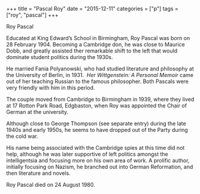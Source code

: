 +++
title = "Pascal Roy"
date = "2015-12-11"
categories = ["p"]
tags = ["roy", "pascal"]
+++

Roy Pascal

Educated at King Edward’s School in Birmingham, Roy Pascal was born on 28 February 1904. Becoming a Cambridge don, he was close to Maurice Dobb, and greatly assisted ther remarkable shift to the left that would dominate student politics during the 1930s.

He married Fania Polyanowski, who had studied literature and philosophy at the University of Berlin, in 1931.  _Her Wittgenstein: A Personal Memoir_ came out of her teaching Russian to the famous philosopher. Both Pascals were very friendly with him in this period. 

The couple moved from Cambridge to Birmingham in 1939, where they lived at 17 Rotton Park Road, Edgbaston, when Roy was appointed the Chair of German at the university.

Although close to George Thompson (see separate entry) during the late 1940s and early 1950s, he seems to have dropped out of the Party during the cold war.

His name being associated with the Cambridge spies at this time did not help, although he was later supportive of left politics amongst the intelligentsia and focusing more on his own area of work. A prolific author, initially focusing on Nazism, he branched out into German Reformation, and then literature and novels.

Roy Pascal died on 24 August 1980.
